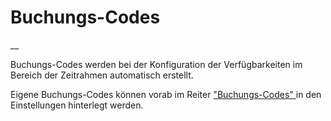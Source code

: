 #  Buchungs-Codes

__

Buchungs-Codes werden bei der Konfiguration der Verfügbarkeiten im Bereich der
Zeitrahmen automatisch erstellt.

Eigene Buchungs-Codes können vorab im Reiter [ "Buchungs-Codes"
](/dokumentation/einstellungen-2/buchungscodes) in den Einstellungen hinterlegt
werden.

